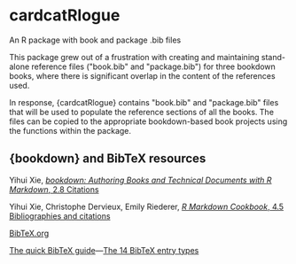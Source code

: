# cardcatRlogue

An R package with book and package .bib files

This package grew out of a frustration with creating and maintaining stand-alone reference files ("book.bib" and "package.bib") for three bookdown books, where there is significant overlap in the content of the references used.

In response, {cardcatRlogue} contains "book.bib" and "package.bib" files that will be used to populate the reference sections of all the books. The files can be copied to the appropriate bookdown-based book projects using the functions within the package.

## {bookdown} and BibTeX resources

Yihui Xie, [_bookdown: Authoring Books and Technical Documents with R Markdown_, 2.8 Citations](https://bookdown.org/yihui/bookdown/citations.html)

Yihui Xie, Christophe Dervieux, Emily Riederer, [_R Markdown Cookbook_, 4.5 Bibliographies and citations](https://bookdown.org/yihui/rmarkdown-cookbook/bibliography.html)

[BibTeX.org](http://www.bibtex.org/)

[The quick BibTeX guide](https://www.bibtex.com/)—[The 14 BibTeX entry types](https://www.bibtex.com/e/entry-types/)
